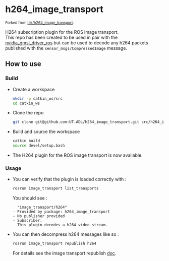 # h264_image_transport

<sup>Forked from [tilk/h264_image_transport](https://github.com/tilk/h264_image_transport).</sup>

H264 subscription plugin for the ROS image transport.  
This repo has been created to be used in pair with
the [nvidia_gmsl_driver_ros](https://github.com/UT-ADL/nvidia_gmsl_driver_ros) but can be used to decode any h264
packets published with the `sensor_msgs/CompressedImage` message.

## How to use

### Build

- Create a workspace
  ```bash
  mkdir -p catkin_ws/src
  cd catkin_ws
  ```
- Clone the repo
  ```bash
  git clone git@github.com:UT-ADL/h264_image_transport.git src/h264_image_transport
  ```
- Build and source the workspace
  ```bash
  catkin build
  source devel/setup.bash
  ```
- The H264 plugin for the ROS image transport is now available.

### Usage

- You can verify that the plugin is loaded correctly with :
  ```bash
  rosrun image_transport list_transports
  ```

  You should see :
  ```
    "image_transport/h264"
  - Provided by package: h264_image_transport
  - No publisher provided
  - Subscriber:
    This plugin decodes a h264 video stream.
  ```
- You can then decompress h264 messages like so :
  ```bash
  rosrun image_transport republish h264
  ```
  For details see the image transport republish [doc](http://wiki.ros.org/image_transport#Nodes).
